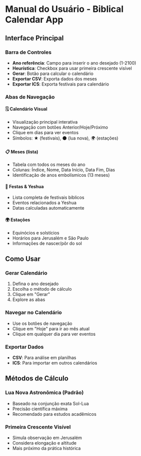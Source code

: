# Manual do Usuário - Biblical Calendar App

## Interface Principal

### Barra de Controles
- **Ano referência**: Campo para inserir o ano desejado (1-2100)
- **Heurística**: Checkbox para usar primeira crescente visível
- **Gerar**: Botão para calcular o calendário
- **Exportar CSV**: Exporta dados dos meses
- **Exportar ICS**: Exporta festivais para calendário

### Abas de Navegação

#### 🗓️ Calendário Visual
- Visualização principal interativa
- Navegação com botões Anterior/Hoje/Próximo
- Clique em dias para ver eventos
- Símbolos: ★ (festivais), 🌑 (lua nova), 🌍 (estações)

#### 📋 Meses (lista)
- Tabela com todos os meses do ano
- Colunas: Índice, Nome, Data Início, Data Fim, Dias
- Identificação de anos embolísmicos (13 meses)

#### 🎉 Festas & Yeshua
- Lista completa de festivais bíblicos
- Eventos relacionados a Yeshua
- Datas calculadas automaticamente

#### 🌍 Estações
- Equinócios e solstícios
- Horários para Jerusalém e São Paulo
- Informações de nascer/pôr do sol

## Como Usar

### Gerar Calendário
1. Defina o ano desejado
2. Escolha o método de cálculo
3. Clique em "Gerar"
4. Explore as abas

### Navegar no Calendário
- Use os botões de navegação
- Clique em "Hoje" para ir ao mês atual
- Clique em qualquer dia para ver eventos

### Exportar Dados
- **CSV**: Para análise em planilhas
- **ICS**: Para importar em outros calendários

## Métodos de Cálculo

### Lua Nova Astronômica (Padrão)
- Baseado na conjunção exata Sol-Lua
- Precisão científica máxima
- Recomendado para estudos acadêmicos

### Primeira Crescente Visível
- Simula observação em Jerusalém
- Considera elongação e altitude
- Mais próximo da prática histórica